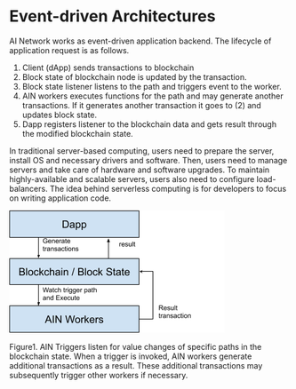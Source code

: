 # Event-driven Architectures

  
AI Network works as event-driven application backend. The lifecycle of application request is as follows.

1. Client \(dApp\) sends transactions to blockchain
2. Block state of blockchain node is updated by the transaction.
3. Block state listener listens to the path and triggers event to the worker.
4. AIN workers executes functions for the path and may generate another transactions. If it generates another transaction it goes to \(2\) and updates block state.
5. Dapp registers listener to the blockchain data and gets result through the modified blockchain state.

In traditional server-based computing, users need to prepare the server, install OS and necessary drivers and software. Then, users need to manage servers and take care of hardware and software upgrades. To maintain highly-available and scalable servers, users also need to configure load-balancers. The idea behind serverless computing is for developers to focus on writing application code.

![](../.gitbook/assets/event-driven-diagram.png)

Figure1. AIN Triggers listen for value changes of specific paths in the blockchain state. When a trigger is invoked, AIN workers generate additional transactions as a result. These additional transactions may subsequently trigger other workers if necessary.  



